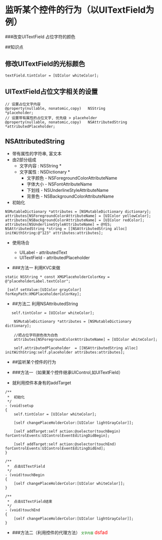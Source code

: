 # 监听某个控件的行为（以UITextField为例）

###改变UITextField 占位字符的颜色

##知识点
## 修改UITextField的光标颜色
```objc
textField.tintColor = [UIColor whiteColor];
```

## UITextField占位文字相关的设置
```objc
// 设置占位文字内容
@property(nullable, nonatomic,copy)   NSString               *placeholder;
// 设置带有属性的占位文字, 优先级 > placeholder
@property(nullable, nonatomic,copy)   NSAttributedString     *attributedPlaceholder;
```

## NSAttributedString
- 带有属性的字符串, 富文本
- 由2部分组成
    - 文字内容 : NSString *
    - 文字属性 : NSDictionary *
        - 文字颜色 - NSForegroundColorAttributeName
        - 字体大小 - NSFontAttributeName
        - 下划线 - NSUnderlineStyleAttributeName
        - 背景色 - NSBackgroundColorAttributeName
- 初始化

```objc
NSMutableDictionary *attributes = [NSMutableDictionary dictionary];
attributes[NSForegroundColorAttributeName] = [UIColor yellowColor];
attributes[NSBackgroundColorAttributeName] = [UIColor redColor];
attributes[NSUnderlineStyleAttributeName] = @YES;
NSAttributedString *string = [[NSAttributedString alloc] initWithString:@"123" attributes:attributes];
```
- 使用场合
    - UILabel - attributedText
    - UITextField - attributedPlaceholder

- ###方法一 利用KVC来做
```objc
static NSString * const XMGPlaceholderColorKey = @"placeholderLabel.textColor";

 [self setValue:[UIColor grayColor] forKeyPath:XMGPlaceholderColorKey];
```

- ##方法二 利用NSAttributedString
```objc
   self.tintColor = [UIColor whiteColor];
    
    NSMutableDictionary *attributes = [NSMutableDictionary dictionary];
    
    //把占位字符颜色改为白色
    attributes[NSForegroundColorAttributeName] = [UIColor whiteColor];
    
    self.attributedPlaceholder  = [[NSAttributedString alloc] initWithString:self.placeholder attributes:attributes];
```

- ##监听某个控件的行为

- ###方法一（如果某个控件继承UIControl,如UITextField）
- 就利用控件本身有的addTarget

```objc
/**
 *  初始化
 */
- (void)setup
{
    self.tintColor = [UIColor whiteColor];
    
    [self changePlaceHolderColor:[UIColor lightGrayColor]];
    
    [self addTarget:self action:@selector(touchBegin) forControlEvents:UIControlEventEditingDidBegin];
    
    [self addTarget:self action:@selector(touchEnd) forControlEvents:UIControlEventEditingDidEnd];
}

/**
 *  点击UITextField
 */
- (void)touchBegin
{
    [self changePlaceHolderColor:[UIColor whiteColor]];
}

/**
 *  点击UITextField结束
 */
- (void)touchEnd
{
    [self changePlaceHolderColor:[UIColor lightGrayColor]];
}
```

- ###方法二（利用控件的代理方法）
<font size=1 color=green>文字内容</font>
<font  color = red size = 3 > dsfad </font>

